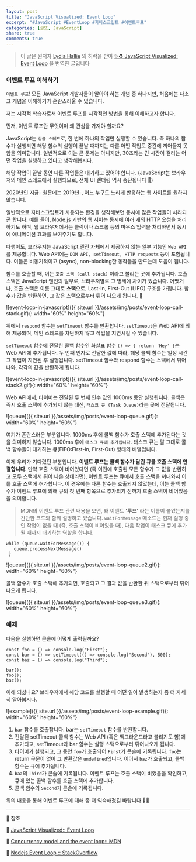```yaml
---
layout: post
title: "JavaScript Visualized: Event Loop"
excerpt: "#JavaScript #EventLoop #자바스크립트 #이벤트루프"
categories: [글또, JavaScript]
share: true
comments: true
---
```


> 이 글은 원저자 [Lydia Hallie](https://dev.to/lydiahallie) 의 허락을 받아 [✨♻️ JavaScript Visualized: Event Loop](https://dev.to/lydiahallie/javascript-visualized-event-loop-3dif) 을 번역한 글입니다

### 이벤트 루프 이해하기

`이벤트 루프`! 
모든 JavaScript 개발자들이 알아야 하는 개념 중 하나지만, 처음에는 다소 그 개념을 이해하기가 혼란스러울 수 있습니다.

저는 시각적 학습자로서 이벤트 루프를 시각적인 방법을 통해 이해하고자 합니다.

먼저, 이벤트 루프란 무엇이며 왜 관심을 가져야 할까요?

JavaScript는 `싱글 스레드`로, 한 번에 하나의 작업만 실행할 수 있습니다.
즉 하나의 함수가 실행되면 해당 함수의 실행이 끝날 때까지는 다른 어떤 작업도 중간에 끼어들지 못함을 의미합니다.
일반적으로 이는 큰 문제는 아니지만, 30초라는 긴 시간이 걸리는 어떤 작업을 실행하고 있다고 생각해봅시다.

해당 작업이 끝날 동안 다른 작업들은 대기하고 있어야 합니다.
(JavaScript는 브라우저의 메인 스레드에서 실행되므로, 전체 UI 렌더링 역시 중단됩니다 😬)

2020년인 지금- 원문에는 2019년-, 어느 누구도 느리게 반응하는 웹 사이트를 원하지 않습니다.

일반적으로 자바스크립트가 사용되는 환경을 생각해보면 동시에 많은 작업들이 처리되곤 합니다.
예를 들어, Node.js 기반의 웹 서버는 동시에 여러 개의 HTTP 요청을 처리하기도 하며,
웹 브라우저에서는 클릭이나 스크롤 등의 마우스 입력을 처리하면서 동시에 애니메이션 효과를 보여주기도 합니다.

다행이도, 브라우저는 JavaScript 엔진 자체에서 제공하지 않는 일부 기능인 `Web API`를 제공합니다.
Web API에는 `DOM API, setTimeout, HTTP requests` 등이 포함됩니다.
이들은 비동기적이고 (async), non-blocking한 동작들을 만드는데 도움이 됩니다.

함수를 호출할 때, 이는 `호출 스택 (call stack)` 이라고 불리는 곳에 추가됩니다.
호출 스택은 JavaScript 엔진의 일부로, 브라우저별로 그 명세에 차이가 있습니다.
어쨌거나, 호출 스택은 이름 그대로 **스택**으로, Last-In, First-Out (LIFO) 구조를 가집니다.
함수가 값을 반환하면, 그 값은 스택으로부터 튀어 나오게 됩니다. 👋

![event-loop-in-javascript]({{ site.url }}/assets/img/posts/event-loop-call-stack.gif){: width="60%" height="60%"}

위에서 `respond` 함수는 `setTimeout` 함수를 반환합니다.
`setTimeout`은 Web API에 의해 제공되며, 메인 스레드를 차단하지 않고 작업을 지연시킬 수 있습니다.

`setTimeout` 함수에 전달한 콜백 함수인 화살표 함수 `() => { return 'Hey' }`는 Web API에 추가됩니다.
두 번째 인자로 전달한 값에 따라, 해당 콜백 함수는 일정 시간 그 작업이 지연된 후 실행됩니다.
setTimeout 함수와 respond 함수는 스택에서 튀어 나와, 각각의 값을 반환하게 됩니다.

![event-loop-in-javascript]({{ site.url }}/assets/img/posts/event-loop-call-stack2.gif){: width="60%" height="60%"}

Web API에서, 타이머는 전달된 두 번째 인수 값인 1000ms 동안 실행됩니다.
콜백은 즉시 호출 스택에 추가되지 않는 대신, `태스크 큐 (Task Queue)`라는 곳에 전달됩니다.

![queue]({{ site.url }}/assets/img/posts/event-loop-queue.gif){: width="60%" height="60%"}

여기가 혼란스러운 부분입니다.
1000ms 후에 콜백 함수가 호출 스택에 추가된다는 것을 의미하지 않습니다.
1000ms 후에 `태스크 큐에 추가됩니다`.
태스크 큐는 말 그대로 콜백 함수들이 대기하는 큐(FIFO:First-in, First-Out) 형태의 배열입니다.

이제 우리가 기다렸던 부분입니다. **이벤트 루프는 콜백 함수가 담긴 큐를 호출 스택에 연결합니다**.
만약 호출 스택이 비어있다면 (즉 이전에 호출된 모든 함수가 그 값을 반환하고 모두 스택에서 튀어 나온 상태라면), 이벤트 루프는 큐에서 호출 스택을 꺼내와서 이를 호출 스택에 추가합니다.
이 경우에는 다른 함수는 호출되지 않았는데, 이는 콜백 함수가 이벤트 루프에 의해 큐의 첫 번째 항목으로 추가되기 전까지 호출 스택이 비어있음을 의미합니다.

> MDN의 이벤트 루프 관련 내용을 보면, 왜 이벤트 **'루프'** 라는 이름이 붙었는지를 간단한 코드와 함께 설명하고 있습니다.
> `waitForMessage` 메소드는 현재 실행 중인 작업이 없을 때 (즉, 호출 스택이 비어있을 때), 다음 작업이 태스크 큐에 추가될 때까지 대기하는 역할을 합니다. 
```
while (queue.waitForMessage()) {
   queue.processNextMessage()
 }
```

![queue]({{ site.url }}/assets/img/posts/event-loop-queue2.gif){: width="60%" height="60%"}

콜백 함수가 호출 스택에 추가되면, 호출되고 그 결과 값을 반환한 뒤 스택으로부터 튀어나오게 됩니다.

![queue]({{ site.url }}/assets/img/posts/event-loop-queue3.gif){: width="60%" height="60%"}

### 예제

다음을 실행하면 콘솔에 어떻게 출력될까요?

```
const foo = () => console.log("First");
const bar = () => setTimeout(() => console.log("Second"), 500);
const baz = () => console.log("Third");

bar();
foo();
baz();
```

이해 되셨나요?
브라우저에서 해당 코드를 실행할 때 어떤 일이 발생하는지 좀 더 자세히 알아봅시다.

![example]({{ site.url }}/assets/img/posts/event-loop-example.gif){: width="60%" height="60%"}

1. `bar` 함수를 호출합니다. bar는 `setTimeout` 함수를 반환합니다.
2. 전달된 setTimeout 콜백 함수는 Web API (혹은 백그라운드라고 불리기도 함)에 추가되고, setTimeout과 bar 함수는 실행 스택으로부터 튀어나오게 됩니다.
3. 타이머가 실행되고, 그 동안 `foo`가 호출되어 `First`가 콘솔에 기록됩니다. `foo`는 return 구문이 없어 그 반환값은 `undefined`입니다. 이어서 `baz`가 호출되고, 콜백 함수는 큐에 추가됩니다.
4. `baz`의 `Third`가 콘솔에 기록됩니다. 이벤트 루프는 호출 스택이 비었음을 확인하고, 큐에 있는 콜백 함수를 호출 스택에 추가합니다.
5. 콜백 함수의 `Second`가 콘솔에 기록됩니다.

위의 내용을 통해 이벤트 루프에 대해 좀 더 익숙해졌길 바랍니다 💪🏼

---

🔗 참조

📌 [JavaScript Visualized:: Event Loop](https://dev.to/lydiahallie/javascript-visualized-event-loop-3dif)

📌 [Concurrency model and the event loop:: MDN](https://developer.mozilla.org/en-US/docs/Web/JavaScript/EventLoop)

📌 [Nodejs Event Loop :: StackOverflow](https://stackoverflow.com/questions/10680601/nodejs-event-loop)
